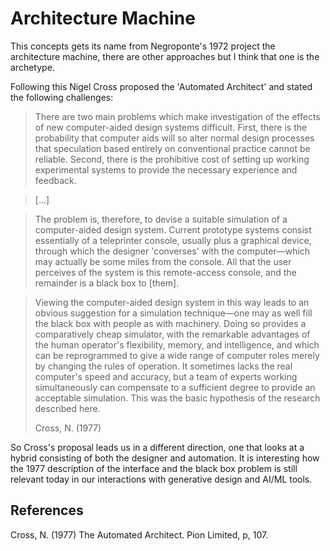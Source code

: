 # Architecture Machine

This concepts gets its name from Negroponte's 1972 project the architecture machine, there are other approaches but I think that one is the archetype.



Following this Nigel Cross proposed the 'Automated Architect' and stated the following challenges:

>There are two main problems which make investigation of the effects of new computer-aided design systems difficult. First, there is the probability that computer aids will so alter normal design processes that speculation based entirely on conventional practice cannot be reliable. Second, there is the prohibitive cost of setting up working experimental systems to provide the necessary experience and feedback.

> [...]

> The problem is, therefore, to devise a suitable simulation of a computer-aided design system. Current prototype systems consist essentially of a teleprinter console, usually plus a graphical device, through which the designer 'converses' with the computer—which may actually be some miles from the console. All that the user perceives of the system is this remote-access console, and the remainder is a black box to [them].

> Viewing the computer-aided design system in this way leads to an obvious suggestion for a simulation technique—one may as well fill the black box with people as with machinery. Doing so provides a comparatively cheap simulator, with the remarkable advantages of the human operator's flexibility, memory, and intelligence, and which can be reprogrammed to give a wide range of computer roles merely by changing the rules of operation. It sometimes lacks the real computer's speed and accuracy, but a team of experts working simultaneously can compensate to a sufficient degree to provide an acceptable simulation. This was the basic hypothesis of the research described here.
>
> Cross, N. (1977)

So Cross's proposal leads us in a different direction, one that looks at a hybrid consisting of both the designer and automation. It is interesting how the 1977 description of the interface and the black box problem is still relevant today in our interactions with generative design and AI/ML tools.

## References
Cross, N. (1977) The Automated Architect. Pion Limited, p, 107.
